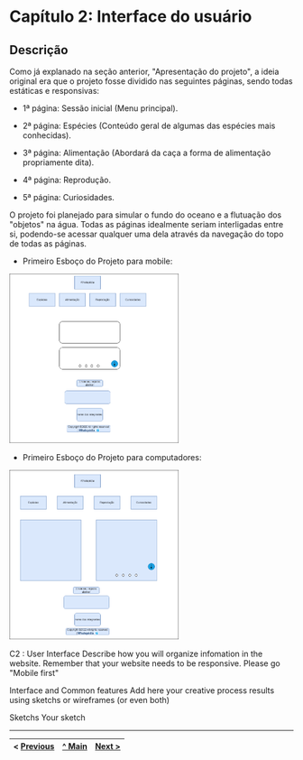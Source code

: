 # Capítulo 2: Interface do usuário

## Descrição


Como já explanado na seção anterior, "Apresentação do projeto", a ideia original era que o projeto fosse dividido nas seguintes páginas, sendo todas estáticas e responsivas:

-  1ª página: Sessão inicial (Menu principal).

-  2ª página: Espécies (Conteúdo geral de algumas das espécies mais conhecidas).
  
-  3ª página: Alimentação (Abordará da caça a forma de alimentação propriamente dita).
  
-  4ª página: Reprodução.
  
-  5ª página: Curiosidades.

 O projeto foi planejado para simular o fundo do oceano e a flutuação dos "objetos" na água. Todas as páginas idealmente seriam interligadas entre si, podendo-se acessar qualquer uma dela através da navegação do topo de todas as páginas. 

* Primeiro Esboço do Projeto para mobile:
  
<img src="imagens/esboço/Esboço_Inicial_mobile.drawio.png" alt="1º Esboço do projeto" width="300"/>

* Primeiro Esboço do Projeto para computadores:

<img src="imagens/esboço/Esboço_Inicial.drawio.png" alt="1º Esboço do projeto" width="300"/>

C2 : User Interface
Describe how you will organize infomation in the website. Remember that your website needs to be responsive. Please go "Mobile first"

Interface and Common features
Add here your creative process results using sketchs or wireframes (or even both)

Sketchs
Your sketch




---

< [Previous](Apresentação_do_projeto.md) | [^ Main](../README.md) | [Next >](Produto.md)
:--- | :---: | ---: 